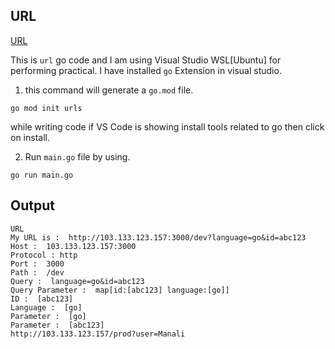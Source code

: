 ## URL

[URL](https://pkg.go.dev/net/url#URL)

This is `url` go code and I am using Visual Studio WSL[Ubuntu] for performing practical. I have installed `go` Extension in visual studio.

1. this command will generate a `go.mod` file.

```
go mod init urls
```

while writing code if VS Code is showing install tools related to go then click on install.

2. Run `main.go` file by using.

```
go run main.go
```

## Output

```
URL
My URL is :  http://103.133.123.157:3000/dev?language=go&id=abc123
Host :  103.133.123.157:3000
Protocol : http
Port :  3000
Path :  /dev
Query :  language=go&id=abc123
Query Parameter :  map[id:[abc123] language:[go]]
ID :  [abc123]
Language :  [go]
Parameter :  [go]
Parameter :  [abc123]
http://103.133.123.157/prod?user=Manali
```

